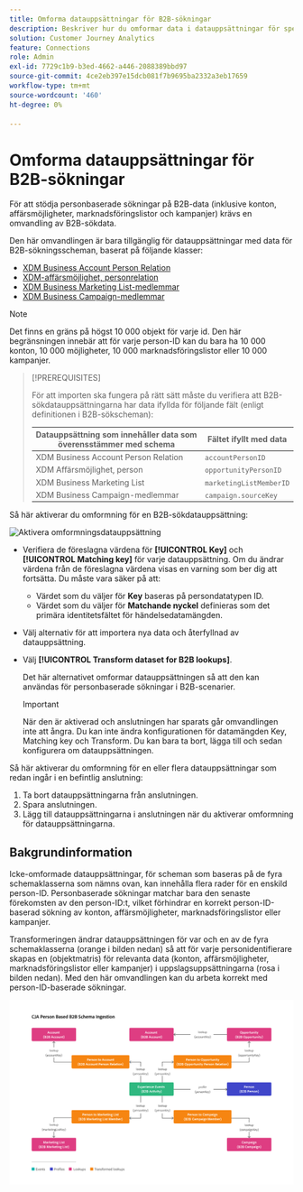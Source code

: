 ```yaml
---
title: Omforma datauppsättningar för B2B-sökningar
description: Beskriver hur du omformar data i datauppsättningar för specifika B2B-sökscheman
solution: Customer Journey Analytics
feature: Connections
role: Admin
exl-id: 7729c1b9-b3ed-4662-a446-2088389bbd97
source-git-commit: 4ce2eb397e15dcb081f7b9695ba2332a3eb17659
workflow-type: tm+mt
source-wordcount: '460'
ht-degree: 0%

---
```


# Omforma datauppsättningar för B2B-sökningar

För att stödja personbaserade sökningar på B2B-data (inklusive konton, affärsmöjligheter, marknadsföringslistor och kampanjer) krävs en omvandling av B2B-sökdata.

Den här omvandlingen är bara tillgänglig för datauppsättningar med data för B2B-sökningsscheman, baserat på följande klasser:

* [XDM Business Account Person Relation](https://experienceleague.adobe.com/en/docs/experience-platform/xdm/classes/b2b/business-account-person-relation)
* [XDM-affärsmöjlighet, personrelation](https://experienceleague.adobe.com/en/docs/experience-platform/xdm/classes/b2b/business-opportunity-person-relation)
* [XDM Business Marketing List-medlemmar](https://experienceleague.adobe.com/en/docs/experience-platform/xdm/classes/b2b/business-marketing-list-members)
* [XDM Business Campaign-medlemmar](https://experienceleague.adobe.com/en/docs/experience-platform/xdm/classes/b2b/business-campaign-members)

>[!NOTE]
>
>Det finns en gräns på högst 10 000 objekt för varje id. Den här begränsningen innebär att för varje person-ID kan du bara ha 10 000 konton, 10 000 möjligheter, 10 000 marknadsföringslistor eller 10 000 kampanjer.

>[!PREREQUISITES]
>
>För att importen ska fungera på rätt sätt måste du verifiera att B2B-sökdatauppsättningarna har data ifyllda för följande fält (enligt definitionen i B2B-sökscheman):
>
>| Datauppsättning som innehåller data som överensstämmer med schema | Fältet ifyllt med data |
>|---|---|
>| XDM Business Account Person Relation | `accountPersonID` |
>| XDM Affärsmöjlighet, person | `opportunityPersonID` |
>| XDM Business Marketing List | `marketingListMemberID` |
>| XDM Business Campaign-medlemmar | `campaign.sourceKey` |
>

Så här aktiverar du omformning för en B2B-sökdatauppsättning:

![Aktivera omformningsdatauppsättning](/help/connections/assets/transform.gif)

* Verifiera de föreslagna värdena för **[!UICONTROL Key]** och **[!UICONTROL Matching key]** för varje datauppsättning. Om du ändrar värdena från de föreslagna värdena visas en varning som ber dig att fortsätta. Du måste vara säker på att:

   * Värdet som du väljer för **Key** baseras på persondatatypen ID.
   * Värdet som du väljer för **Matchande nyckel** definieras som det primära identitetsfältet för händelsedatamängden.

* Välj alternativ för att importera nya data och återfyllnad av datauppsättning.

* Välj **[!UICONTROL Transform dataset for B2B lookups]**.

  Det här alternativet omformar datauppsättningen så att den kan användas för personbaserade sökningar i B2B-scenarier.


  >[!IMPORTANT]
  >
  >När den är aktiverad och anslutningen har sparats går omvandlingen inte att ångra. Du kan inte ändra konfigurationen för datamängden Key, Matching key och Transform. Du kan bara ta bort, lägga till och sedan konfigurera om datauppsättningen.

Så här aktiverar du omformning för en eller flera datauppsättningar som redan ingår i en befintlig anslutning:

1. Ta bort datauppsättningarna från anslutningen.
1. Spara anslutningen.
1. Lägg till datauppsättningarna i anslutningen när du aktiverar omformning för datauppsättningarna.

## Bakgrundinformation

Icke-omformade datauppsättningar, för scheman som baseras på de fyra schemaklasserna som nämns ovan, kan innehålla flera rader för en enskild person-ID. Personbaserade sökningar matchar bara den senaste förekomsten av den person-ID:t, vilket förhindrar en korrekt person-ID-baserad sökning av konton, affärsmöjligheter, marknadsföringslistor eller kampanjer.

Transformeringen ändrar datauppsättningen för var och en av de fyra schemaklasserna (orange i bilden nedan) så att för varje personidentifierare skapas en (objektmatris) för relevanta data (konton, affärsmöjligheter, marknadsföringslistor eller kampanjer) i uppslagsuppsättningarna (rosa i bilden nedan). Med den här omvandlingen kan du arbeta korrekt med person-ID-baserade sökningar.

![B2B-scheman](./assets/b2b-schemas.svg)
